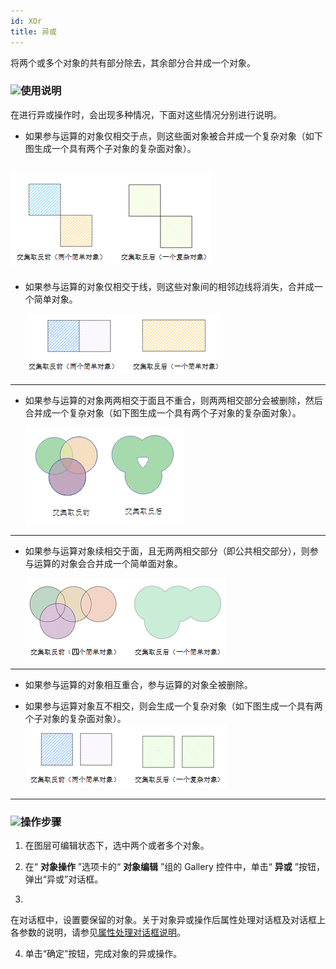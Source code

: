 ```yaml
---
id: XOr
title: 异或  
---  
```

将两个或多个对象的共有部分除去，其余部分合并成一个对象。



### ![](../../../img/read.gif)使用说明



在进行异或操作时，会出现多种情况，下面对这些情况分别进行说明。



* 如果参与运算的对象仅相交于点，则这些面对象被合并成一个复杂对象（如下图生成一个具有两个子对象的复杂面对象）。  

![](img/Xor01.png)  
---  
* 如果参与运算的对象仅相交于线，则这些对象间的相邻边线将消失，合并成一个简单对象。   
  
   ![](img/Xor02.png)  
---  
* 如果参与运算的对象两两相交于面且不重合，则两两相交部分会被删除，然后合并成一个复杂对象（如下图生成一个具有两个子对象的复杂面对象）。
  
  ![](img/Xor03.png)  
---  
* 如果参与运算对象续相交于面，且无两两相交部分（即公共相交部分），则参与运算的对象会合并成一个简单面对象。
  
  ![](img/Xor04.png)  
---  
* 如果参与运算的对象相互重合，参与运算的对象全被删除。

* 如果参与运算对象互不相交，则会生成一个复杂对象（如下图生成一个具有两个子对象的复杂面对象）。  
  ![](img/Xor05.png)  
---  

### ![](../../../img/read.gif)操作步骤



1. 在图层可编辑状态下，选中两个或者多个对象。

2. 在“ **对象操作** ”选项卡的“ **对象编辑** ”组的 Gallery 控件中，单击“ **异或**
”按钮，弹出“异或”对话框。

3.
在对话框中，设置要保留的对象。关于对象异或操作后属性处理对话框及对话框上各参数的说明，请参见[属性处理对话框说明](AttributeDiag)。

4. 单击“确定”按钮，完成对象的异或操作。

